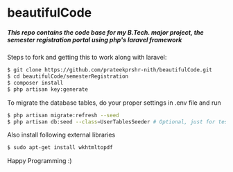 # beautifulCode
##### This repo contains the code base for my B.Tech. major project, the semester registration portal using php's _laravel framework_

Steps to fork and getting this to work along with laravel:

```bash
$ git clone https://github.com/prateekprshr-nith/beautifulCode.git
$ cd beautifulCode/semesterRegistration
$ composer install
$ php artisan key:generate
```

To migrate the database tables, do your proper settings in .env file and run
```bash
$ php artisan migrate:refresh --seed
$ php artisan db:seed --class=UserTablesSeeder # Optional, just for testing purposes 
```

Also install following external libraries
```bash
$ sudo apt-get install wkhtmltopdf
```
Happy Programming :)
